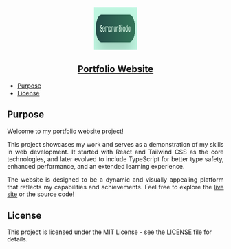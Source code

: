 <div align="center">
    <img src="/public/assets/logo.png" width="100" height="100" alt="icon">
</div>

<div align="center">

## [Portfolio Website](https://semanurbilada.github.io/portfolio-website/)
</div>

* [Purpose](#purpose)
* [License](#license)

## Purpose
<div align="justify">

Welcome to my portfolio website project!

This project showcases my work and serves as a demonstration of my skills in web development. It started with React and Tailwind CSS as the core technologies, and later evolved to include TypeScript for better type safety, enhanced performance, and an extended learning experience.

The website is designed to be a dynamic and visually appealing platform that reflects my capabilities and achievements. Feel free to explore the [live site](https://semanurbilada.github.io/portfolio-website/) or the source code!
</div>

## License

This project is licensed under the MIT License - see the [LICENSE](https://github.com/semanurbilada/portfolio-website?tab=MIT-1-ov-file#readme) file for details.